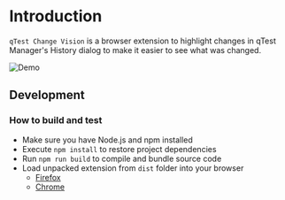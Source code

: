 # Introduction

`qTest Change Vision` is a browser extension to highlight changes in qTest Manager's History dialog to make it easier to see what was changed.

![Demo](docs/demo.png)

## Development

### How to build and test

- Make sure you have Node.js and npm installed
- Execute `npm install` to restore project dependencies
- Run `npm run build` to compile and bundle source code
- Load unpacked extension from `dist` folder into your browser
  - [Firefox](https://developer.mozilla.org/en-US/docs/Mozilla/Add-ons/WebExtensions/Your_first_WebExtension#installing)
  - [Chrome](https://developer.chrome.com/docs/extensions/mv3/getstarted/development-basics/#load-unpacked)
